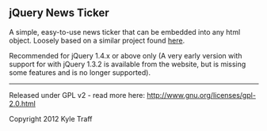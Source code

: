 jQuery News Ticker
-----------------------------------
   	
A simple, easy-to-use news ticker that can be embedded into any html object.  Loosely based on a similar project found [here](http://www.jquerynewsticker.com/).
	 	 
Recommended for jQuery 1.4.x or above only (A very early version with support for with jQuery 1.3.2 is available from the website, but is missing some features and is no longer supported).	 	
	 	
-----------------------------------
 	
Released under GPL v2 - read more here: http://www.gnu.org/licenses/gpl-2.0.html
	 	
Copyright 2012 Kyle Traff
